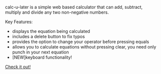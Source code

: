 calc-u-later is a simple web based calculator that can add, subtract, multiply and divide any two non-negative numbers.

Key Features:
- displays the equation being calculated
- includes a delete button to fix typos
- provides the option to change your operator before pressing equals
- allows you to calculate equations without pressing clear, you need only punch in your next equation
- [NEW]keyboard functionality!

[Check it out!](https://pages.github.com/](https://accelangel.github.io/calc-u-later/))
